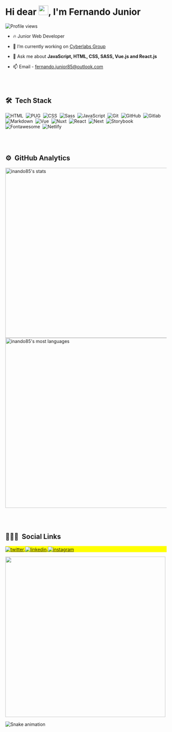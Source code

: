<!-- <img align="right" height="590em" src="https://raw.githubusercontent.com/gist/maykbrito/618ef18e3bbb7cdfd200f3a4fc1aabc6/raw/201d47c76006c99fe0dc55ea92e76bdca5537f08/githubcard.svg"/> -->
<h1 align="left">Hi dear <img src="https://raw.githubusercontent.com/kaueMarques/kaueMarques/master/hi.gif" width="30px">, I'm Fernando Junior</h1>
<p align="left"> <img src="https://komarev.com/ghpvc/?username=inando85&color=yellow" alt="Profile views" /> </p>

- 🔥 Junior Web Developer

- 🔭 I’m currently working on [Cyberlabs Group](https://cyberlabs.ai)

<!-- - 👨‍💻 All of my projects are available at [maykbrito.dev](https://maykbrito.dev) -->

<!-- - ▶️ I regulary post videos on [youtube.com/maykbrito](https://youtube.com/maykbrito) -->

- 💬 Ask me about **JavaScript, HTML, CSS, SASS, Vue.js and React.js**

- 📫 Email - fernando.junior85@outlook.com

<!-- - ⚡ Fun fact **Oneye 😜** -->

<br><br>

## 🛠 &nbsp;Tech Stack

![HTML](https://img.shields.io/badge/HTML5-E34F26?style=for-the-badge&logo=html5&logoColor=white)&nbsp;
![PUG](https://img.shields.io/badge/Pug-E3C29B?style=for-the-badge&logo=pug&logoColor=black)&nbsp;
![CSS](https://img.shields.io/badge/CSS3-1572B6?style=for-the-badge&logo=css3&logoColor=white)&nbsp;
![Sass](https://img.shields.io/badge/Sass-CC6699?style=for-the-badge&logo=sass&logoColor=white)&nbsp;
![JavaScript](https://img.shields.io/badge/JavaScript-323330?style=for-the-badge&logo=javascript&logoColor=F7DF1E)&nbsp;
![Git](https://img.shields.io/badge/Git-F05032?style=for-the-badge&logo=git&logoColor=white)&nbsp;
![GitHub](https://img.shields.io/badge/GitHub-100000?style=for-the-badge&logo=github&logoColor=white)&nbsp;
![Gitlab](https://img.shields.io/badge/GitLab-330F63?style=for-the-badge&logo=gitlab&logoColor=white)&nbsp;
![Markdown](https://img.shields.io/badge/Markdown-000000?style=for-the-badge&logo=markdown&logoColor=white)&nbsp;
![Vue](https://img.shields.io/badge/Vue.js-35495E?style=for-the-badge&logo=vuedotjs&logoColor=4FC08D)&nbsp;
![Nuxt](https://img.shields.io/badge/nuxt.js-00C58E?style=for-the-badge&logo=nuxtdotjs&logoColor=white)&nbsp;
![React](https://img.shields.io/badge/React-20232A?style=for-the-badge&logo=react&logoColor=61DAFB)&nbsp;
![Next](https://img.shields.io/badge/next.js-000000?style=for-the-badge&logo=nextdotjs&logoColor=white)&nbsp;
![Storybook](https://img.shields.io/badge/storybook-FF4785?style=for-the-badge&logo=storybook&logoColor=white)&nbsp;
![Fontawesome](https://img.shields.io/badge/Font_Awesome-339AF0?style=for-the-badge&logo=fontawesome&logoColor=white)&nbsp;
![Netlify](https://img.shields.io/badge/Netlify-00C7B7?style=for-the-badge&logo=netlify&logoColor=white)&nbsp;

<br><br>

## ⚙️ &nbsp;GitHub Analytics

<p align="left">
<img width="530em" src="https://github-readme-stats.vercel.app/api?username=inando85&show_icons=true&theme=vision-friendly-dark" alt="inando85's stats"/>
<img width="530em" src="https://github-readme-stats.vercel.app/api/top-langs/?username=inando85&layout=compact&theme=vision-friendly-dark" alt="inando85's most languages"/>
</p>

<br><br>

## 👨🏽‍🦲 &nbsp;Social Links

<p align="left" style="background:yellow">
<!-- <a href="https://codepen.io/inando85" target="_blank">
  <img align="center" src="https://img.shields.io/badge/-inando85-05122A?style=flat&logo=codepen" alt="codepen"/>
</a> -->
<a href="https://twitter.com/inando85" target="_blank">
  <img align="center" src="https://img.shields.io/badge/-inando85-05122A?style=flat&logo=twitter" alt="twitter"/>  
</a>
<a href="https://linkedin.com/in/inando85" target="_blank">
  <img align="center" src="https://img.shields.io/badge/-inando85-05122A?style=flat&logo=linkedin" alt="linkedin"/>
</a>
<a href="https://instagram.com/inando85" target="_blank">
 <img align="center" src="https://img.shields.io/badge/-inando85-05122A?style=flat&logo=instagram" alt="instagram"/>
</a>
<!-- <a href="https://youtube.com/maykbrito" target="_blank">
 <img align="center" src="https://img.shields.io/badge/-maykbrito-05122A?style=flat&logo=youtube" alt="youtube"/>
</a> -->
</p>

<img width="500em" src="https://github-readme-twitter-gazf.vercel.app/api?id=inando85&layout=wide&show_reply=off&show_retweet=off" />

![Snake animation](https://github.com/inando85/inando85/blob/output/github-contribution-grid-snake.svg)


<!--
**inando85/inando85** is a ✨ _special_ ✨ repository because its `README.md` (this file) appears on your GitHub profile.

Here are some ideas to get you started:

- 🔭 I’m currently working on ...
- 🌱 I’m currently learning ...
- 👯 I’m looking to collaborate on ...
- 🤔 I’m looking for help with ...
- 💬 Ask me about ...
- 📫 How to reach me: ...
- 😄 Pronouns: ...
- ⚡ Fun fact: ...
-->
